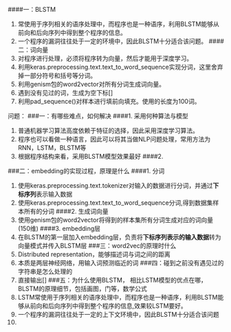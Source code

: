 ####一：BLSTM
1. 常使用于序列相关的语序处理中，而程序也是一种语序，利用BLSTM能够从前向和后向序列中得到整个程序的信息。
2. 一个程序的漏洞往往处于一定的环境中，因此BLSTM十分适合该问题。
####二：词向量
1. 对程序进行处理，必须将程序转为向量，然后才能用于深度学习。
2. 利用keras.preprocessing.text.text_to_word_sequence实现分词，这里舍弃掉一部分符号和括号等分词。
3. 利用genism包的word2vector对所有分词生成词向量。
4. 遇到没有见过的词，生成为空下标[]
5. 利用pad_sequence()对样本进行填前向填充。使用的长度为100词。

问题：
###一：有哪些难点，如何解决
####1. 采用何种算法与模型
1. 普通机器学习算法高度依赖于特征的选择，因此采用深度学习算法。
2. 程序也可以看做一种语言，因此可以将其当做NLP问题处理，常用方法为RNN，LSTM，BLSTM等
3. 根据程序结构来看，采用BLSTM模型效果最好
####2.

###二：embedding的实现过程，原理是什么
####1. 分词
1. 使用keras.preprocessing.text.tokenizer对输入的数据进行分词，并通过**下标序列**表示输入数据
2. 使用keras.preprocessing.text.text_to_word_sequence分词,得到数据集样本所有的分词
####2. 生成词向量
1. 使用genism包的word2vector将得到的样本集所有分词生成对应的词向量(150维)
####3. embedding层
1. 在BLSTM的第一层加入embedding层，负责将**下标序列表示的输入数据**转为向量模式并传入BLSTM层
###三：word2vec的原理时什么
1. Distributed representation，能够描述词与词之间的距离
2. 本质是两层神经网络，用输入词预测临近的词
###四：碰到之前没有遇见过的字符串是怎么处理的
1. 直接输出[]
###五：为什么使用BLSTM， 相比LSTM模型的优点在哪，BLSTM的原理细节，包括画图，门等，数学公式
1. LSTM常使用于序列相关的语序处理中，而程序也是一种语序，利用BLSTM能够从前向和后向序列中得到整个程序的信息,效果较LSTM要好。
2. 一个程序的漏洞往往处于一定的上下文环境中，因此BLSTM十分适合该问题
3.